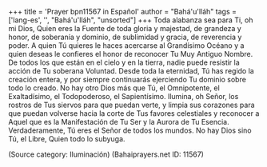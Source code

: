 +++
title = 'Prayer bpn11567 in Español'
author = "Bahá'u'lláh"
tags = ['lang-es', '', "Bahá'u'lláh", "unsorted"]
+++
Toda alabanza sea para Ti, oh mi Dios, Quien eres la Fuente de toda gloria y majestad, de grandeza y honor, de soberanía y dominio, de sublimidad y gracia, de reverencia y poder. A quien Tú quieres le haces acercarse al Grandísimo Océano y a quien deseas le confieres el honor de reconocer Tu Muy Antiguo Nombre. De todos los que están en el cielo y en la tierra, nadie puede resistir la acción de Tu soberana Voluntad. Desde toda la eternidad, Tú has regido la creación entera, y por siempre continuarás ejerciendo Tu dominio sobre todo lo creado. No hay otro Dios más que Tú, el Omnipotente, el Exaltadísimo, el Todopoderoso, el Sapientísimo.
Ilumina, oh Señor, los rostros de Tus siervos para que puedan verte, y limpia sus corazones para que puedan volverse hacia la corte de Tus favores celestiales y reconocer a Aquel que es la Manifestación de Tu Ser y la Aurora de Tu Esencia. Verdaderamente, Tú eres el Señor de todos los mundos. No hay Dios sino Tú, el Libre, Quien todo lo subyuga.

(Source category: Iluminación)
(Bahaiprayers.net ID: 11567)
